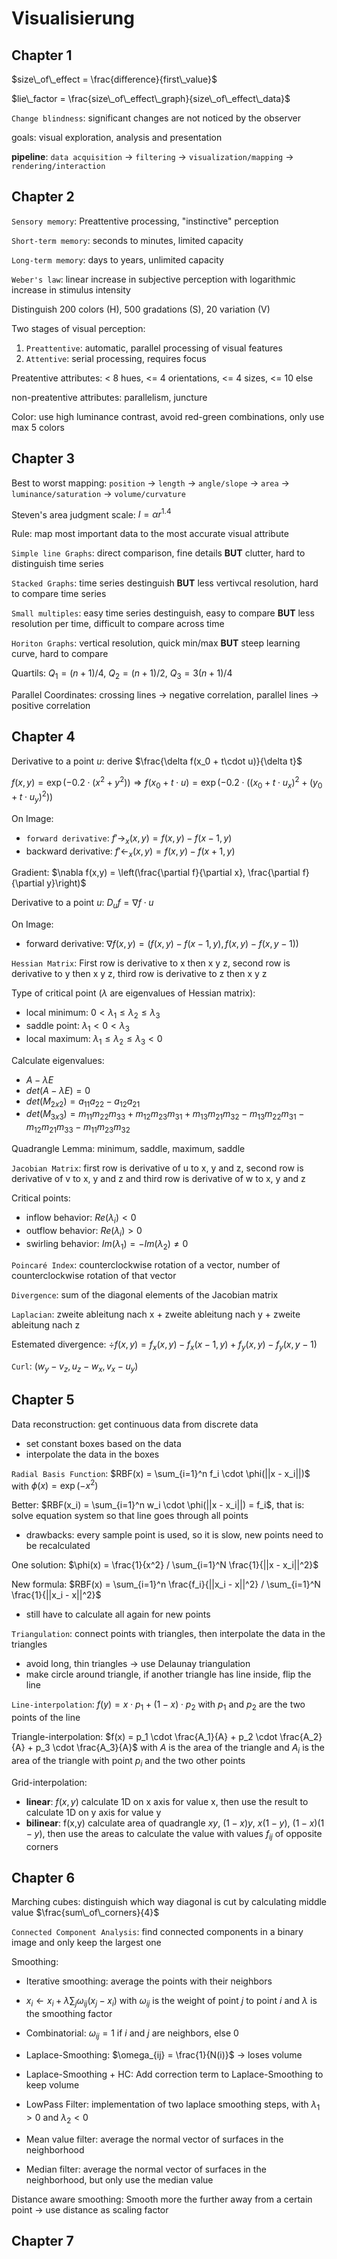 # Visualisierung

## Chapter 1

$size\_of\_effect = \frac{difference}{first\_value}$

$lie\_factor = \frac{size\_of\_effect\_graph}{size\_of\_effect\_data}$

`Change blindness`: significant changes are not noticed by the observer

goals: visual exploration, analysis and presentation

**pipeline**: `data acquisition` -> `filtering` -> `visualization/mapping` -> `rendering/interaction`

## Chapter 2

`Sensory memory`: Preattentive processing, "instinctive" perception

`Short-term memory`: seconds to minutes, limited capacity

`Long-term memory`: days to years, unlimited capacity

`Weber's law`: linear increase in subjective perception with logarithmic increase in stimulus intensity

Distinguish 200 colors (H), 500 gradations (S), 20 variation (V)

Two stages of visual perception:

1. `Preattentive`: automatic, parallel processing of visual features
2. `Attentive`: serial processing, requires focus

Preatentive attributes: < 8 hues, <= 4 orientations, <= 4 sizes, <= 10 else

non-preatentive attributes: parallelism, juncture

Color: use high luminance contrast, avoid red-green combinations, only use max 5 colors

## Chapter 3

Best to worst mapping: `position` -> `length` -> `angle/slope` -> `area` -> `luminance/saturation` -> `volume/curvature`

Steven's area judgment scale: $I = \alpha r^{1.4}$

Rule: map most important data to the most accurate visual attribute

`Simple line Graphs`: direct comparison, fine details **BUT** clutter, hard to distinguish time series

`Stacked Graphs`: time series destinguish **BUT** less vertivcal resolution, hard to compare time series

`Small multiples`: easy time series destinguish, easy to compare **BUT** less resolution per time, difficult to compare across time

`Horiton Graphs`: vertical resolution, quick min/max **BUT** steep learning curve, hard to compare

Quartils: $Q_1 = (n+1)/4$, $Q_2 = (n+1)/2$, $Q_3 = 3(n+1)/4$

Parallel Coordinates: crossing lines -> negative correlation, parallel lines -> positive correlation

## Chapter 4

Derivative to a point $u$: derive $\frac{\delta f(x_0 + t\cdot u)}{\delta t}$

$f(x,y) = \exp(-0.2 \cdot (x^2 + y^2)) \Rightarrow f(x_0 + t\cdot u) = \exp(-0.2 \cdot ((x_0 + t\cdot u_x)^2 + (y_0 + t\cdot u_y)^2))$

On Image:

- `forward derivative`: $f'\rightarrow_x(x,y)=f(x,y) - f(x-1,y)$
- backward derivative: $f'\leftarrow_x(x,y)=f(x,y) - f(x+1,y)$

Gradient: $\nabla f(x,y) = \left(\frac{\partial f}{\partial x}, \frac{\partial f}{\partial y}\right)$

Derivative to a point $u$: $D_u f = \nabla f\cdot u$

On Image:

- forward derivative: $\nabla f(x,y) = \left(f(x,y) - f(x-1,y), f(x,y) - f(x,y-1)\right)$

`Hessian Matrix`: First row is derivative to x then x y z, second row is derivative to y then x y z, third row is derivative to z then x y z

Type of critical point ($\lambda$ are eigenvalues of Hessian matrix):

- local minimum: $0 < \lambda_1 \leq \lambda_2 \leq \lambda_3$
- saddle point: $\lambda_1 < 0 < \lambda_3$
- local maximum: $\lambda_1 \leq \lambda_2 \leq \lambda_3 < 0$

Calculate eigenvalues:

- $A - \lambda E$
- $det(A - \lambda E) = 0$
- $det(M_{2x2}) = a_{11}a_{22} - a_{12}a_{21}$
- $det(M_{3x3}) = m_{11}m_{22}m_{33} + m_{12}m_{23}m_{31} + m_{13}m_{21}m_{32} - m_{13}m_{22}m_{31} - m_{12}m_{21}m_{33} - m_{11}m_{23}m_{32}$

Quadrangle Lemma: minimum, saddle, maximum, saddle

`Jacobian Matrix`: first row is derivative of u to x, y and z, second row is derivative of v to x, y and z and third row is derivative of w to x, y and z

Critical points:

- inflow behavior: $Re(\lambda_i) < 0$
- outflow behavior: $Re(\lambda_i) > 0$
- swirling behavior: $Im(\lambda_1) = -Im(\lambda_2) \neq 0$

`Poincaré Index`: counterclockwise rotation of a vector, number of counterclockwise rotation of that vector

`Divergence`: sum of the diagonal elements of the Jacobian matrix

`Laplacian`: zweite ableitung nach x + zweite ableitung nach y + zweite ableitung nach z

Estemated divergence: $\div f(x,y) = f_x(x,y) - f_x(x-1,y) + f_y(x,y) - f_y(x,y-1)$

`Curl`: $(w_y - v_z, u_z - w_x, v_x - u_y)$

## Chapter 5

Data reconstruction: get continuous data from discrete data

- set constant boxes based on the data
- interpolate the data in the boxes

`Radial Basis Function`: $RBF(x) = \sum_{i=1}^n f_i \cdot \phi(||x - x_i||)$ with $\phi(x) = \exp(-x^2)$

Better: $RBF(x_i) = \sum_{i=1}^n w_i \cdot \phi(||x - x_i||) = f_i$, that is: solve equation system so that line goes through all points

- drawbacks: every sample point is used, so it is slow, new points need to be recalculated

One solution: $\phi(x) = \frac{1}{x^2} / \sum_{i=1}^N \frac{1}{||x - x_i||^2}$

New formula: $RBF(x) = \sum_{i=1}^n \frac{f_i}{||x_i - x||^2} / \sum_{i=1}^N \frac{1}{||x_i - x||^2}$

- still have to calculate all again for new points

`Triangulation`: connect points with triangles, then interpolate the data in the triangles

- avoid long, thin triangles -> use Delaunay triangulation
- make circle around triangle, if another triangle has line inside, flip the line

`Line-interpolation`: $f(y) = x \cdot p_1 + (1-x) \cdot p_2$ with $p_1$ and $p_2$ are the two points of the line

Triangle-interpolation: $f(x) = p_1 \cdot \frac{A_1}{A} + p_2 \cdot \frac{A_2}{A} + p_3 \cdot \frac{A_3}{A}$ with $A$ is the area of the triangle and $A_i$ is the area of the triangle with point $p_i$ and the two other points

Grid-interpolation:

- **linear**: $f(x,y)$ calculate 1D on x axis for value x, then use the result to calculate 1D on y axis for value y
- **bilinear**: f(x,y) calculate area of quadrangle $xy$, $(1-x)y$, $x(1-y)$, $(1-x)(1-y)$, then use the areas to calculate the value with values $f_{ij}$ of opposite corners

## Chapter 6

Marching cubes: distinguish which way diagonal is cut by calculating middle value $\frac{sum\_of\_corners}{4}$

`Connected Component Analysis`: find connected components in a binary image and only keep the largest one

Smoothing:

- Iterative smoothing: average the points with their neighbors
- $x_i \leftarrow x_i + \lambda\sum_j \omega_{ij}(x_j - x_i)$ with $\omega_{ij}$ is the weight of point $j$ to point $i$ and $\lambda$ is the smoothing factor
- Combinatorial: $\omega_{ij} = 1$ if $i$ and $j$ are neighbors, else 0
- Laplace-Smoothing: $\omega_{ij} = \frac{1}{N(i)}$ -> loses volume
- Laplace-Smoothing + HC: Add correction term to Laplace-Smoothing to keep volume
- LowPass Filter: implementation of two laplace smoothing steps, with $\lambda_1 > 0$ and $\lambda_2 < 0$

- Mean value filter: average the normal vector of surfaces in the neighborhood
- Median filter: average the normal vector of surfaces in the neighborhood, but only use the median value

Distance aware smoothing: Smooth more the further away from a certain point -> use distance as scaling factor

## Chapter 7
